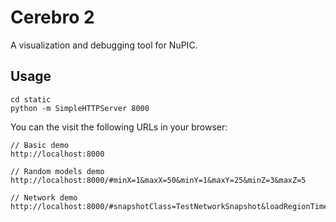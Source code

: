 # Cerebro 2

A visualization and debugging tool for NuPIC.

## Usage

    cd static
    python -m SimpleHTTPServer 8000

You can the visit the following URLs in your browser:

    // Basic demo
    http://localhost:8000

    // Random models demo
    http://localhost:8000/#minX=1&maxX=50&minY=1&maxY=25&minZ=3&maxZ=5

    // Network demo
    http://localhost:8000/#snapshotClass=TestNetworkSnapshot&loadRegionTimeoutDuration=500
